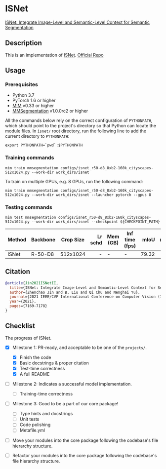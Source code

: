 # ISNet

[ISNet: Integrate Image-Level and Semantic-Level Context for Semantic Segmentation](https://arxiv.org/pdf/2108.12382.pdf)

## Description

This is an implementation of [ISNet](https://arxiv.org/pdf/2108.12382.pdf).
[Official Repo](https://github.com/SegmentationBLWX/sssegmentation)

## Usage

### Prerequisites

- Python 3.7
- PyTorch 1.6 or higher
- [MIM](https://github.com/open-mmlab/mim) v0.33 or higher
- [MMSegmentation](https://github.com/open-mmlab/mmsegmentation) v1.0.0rc2 or higher

All the commands below rely on the correct configuration of `PYTHONPATH`, which should point to the project's directory so that Python can locate the module files. In `isnet/` root directory, run the following line to add the current directory to `PYTHONPATH`:

```shell
export PYTHONPATH=`pwd`:$PYTHONPATH
```

### Training commands

```shell
mim train mmsegmentation configs/isnet_r50-d8_8xb2-160k_cityscapes-512x1024.py --work-dir work_dirs/isnet
```

To train on multiple GPUs, e.g. 8 GPUs, run the following command:

```shell
mim train mmsegmentation configs/isnet_r50-d8_8xb2-160k_cityscapes-512x1024.py --work-dir work_dirs/isnet --launcher pytorch --gpus 8
```

### Testing commands

```shell
mim test mmsegmentation configs/isnet_r50-d8_8xb2-160k_cityscapes-512x1024.py --work-dir work_dirs/isnet --checkpoint ${CHECKPOINT_PATH}
```

| Method | Backbone | Crop Size | Lr schd | Mem (GB) | Inf time (fps) |  mIoU | mIoU(ms+flip) | config                                                          | download                                                                                                                 |
| ------ | -------- | --------- | ------: | -------- | -------------- | ----: | ------------: | --------------------------------------------------------------- | ------------------------------------------------------------------------------------------------------------------------ |
| ISNet  | R-50-D8  | 512x1024  |       - | -        | -              | 79.32 |         80.88 | [config](configs/isnet_r50-d8_8xb2-160k_cityscapes-512x1024.py) | [model](https://download.openmmlab.com/mmsegmentation/v0.5/isnet/isnet_r50-d8_cityscapes-512x1024_20230104-a7a8ccf2.pth) |

## Citation

```bibtex
@article{Jin2021ISNetII,
  title={ISNet: Integrate Image-Level and Semantic-Level Context for Semantic Segmentation},
  author={Zhenchao Jin and B. Liu and Qi Chu and Nenghai Yu},
  journal={2021 IEEE/CVF International Conference on Computer Vision (ICCV)},
  year={2021},
  pages={7169-7178}
}
```

## Checklist

The progress of ISNet.

<!-- The PIC (person in charge) or contributors of this project should check all the items that they believe have been finished, which will further be verified by codebase maintainers via a PR.

OpenMMLab's maintainer will review the code to ensure the project's quality. Reaching the first milestone means that this project suffices the minimum requirement of being merged into 'projects/'. But this project is only eligible to become a part of the core package upon attaining the last milestone.

Note that keeping this section up-to-date is crucial not only for this project's developers but the entire community, since there might be some other contributors joining this project and deciding their starting point from this list. It also helps maintainers accurately estimate time and effort on further code polishing, if needed.

A project does not necessarily have to be finished in a single PR, but it's essential for the project to at least reach the first milestone in its very first PR. -->

- [x] Milestone 1: PR-ready, and acceptable to be one of the `projects/`.

  - [x] Finish the code

  <!-- The code's design shall follow existing interfaces and convention. For example, each model component should be registered into `mmseg.registry.MODELS` and configurable via a config file. -->

  - [x] Basic docstrings & proper citation

  <!-- Each major object should contain a docstring, describing its functionality and arguments. If you have adapted the code from other open-source projects, don't forget to cite the source project in docstring and make sure your behavior is not against its license. Typically, we do not accept any code snippet under GPL license. [A Short Guide to Open Source Licenses](https://medium.com/nationwide-technology/a-short-guide-to-open-source-licenses-cf5b1c329edd) -->

  - [x] Test-time correctness

  <!-- If you are reproducing the result from a paper, make sure your model's inference-time performance matches that in the original paper. The weights usually could be obtained by simply renaming the keys in the official pre-trained weights. This test could be skipped though, if you are able to prove the training-time correctness and check the second milestone. -->

  - [x] A full README

  <!-- As this template does. -->

- [ ] Milestone 2: Indicates a successful model implementation.

  - [ ] Training-time correctness

  <!-- If you are reproducing the result from a paper, checking this item means that you should have trained your model from scratch based on the original paper's specification and verified that the final result matches the report within a minor error range. -->

- [ ] Milestone 3: Good to be a part of our core package!

  - [ ] Type hints and docstrings

  <!-- Ideally *all* the methods should have [type hints](https://www.pythontutorial.net/python-basics/python-type-hints/) and [docstrings](https://google.github.io/styleguide/pyguide.html#381-docstrings). [Example](https://github.com/open-mmlab/mmsegmentation/blob/main/mmseg/utils/io.py#L9) -->

  - [ ] Unit tests

  <!-- Unit tests for each module are required. [Example](https://github.com/open-mmlab/mmsegmentation/blob/main/tests/test_utils/test_io.py#L14) -->

  - [ ] Code polishing

  <!-- Refactor your code according to reviewer's comment. -->

  - [ ] Metafile.yml

  <!-- It will be parsed by MIM and Inferencer. [Example](https://github.com/open-mmlab/mmsegmentation/blob/main/configs/fcn/fcn.yml) -->

- [ ] Move your modules into the core package following the codebase's file hierarchy structure.

  <!-- In particular, you may have to refactor this README into a standard one. [Example](https://github.com/open-mmlab/mmsegmentation/blob/main/configs/fcn/README.md) -->

- [ ] Refactor your modules into the core package following the codebase's file hierarchy structure.
